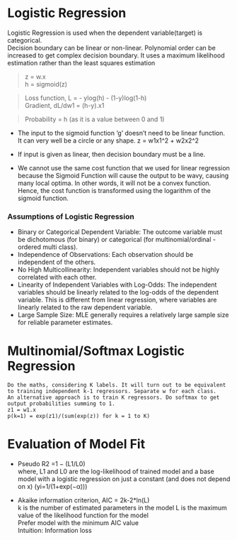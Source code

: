 # Logistic Regression
Logistic Regression is used when the dependent variable(target) is categorical.  
Decision boundary can be linear or non-linear. Polynomial order can be increased to get complex decision boundary.
It uses a maximum likelihood estimation rather than the least squares estimation  

> z = w.x  
> h = sigmoid(z) 

> Loss function, L = - ylog(h) - (1-y)log(1-h)  
> Gradient, dL/dw1 = (h-y).x1

> Probability = h (as it is a value between 0 and 1)

* The input to the sigmoid function ‘g’ doesn’t need to be linear function. It can very well be a circle or any shape. z = w1x1^2 + w2x2^2

* If input is given as linear, then decision boundary must be a line.

* We cannot use the same cost function that we used for linear regression because the Sigmoid Function will cause the output to be wavy, causing many local optima. 
  In other words, it will not be a convex function. Hence, the cost function is transformed using the logarithm of the sigmoid function.

### Assumptions of Logistic Regression
* Binary or Categorical Dependent Variable: The outcome variable must be dichotomous (for binary) or categorical (for multinomial/ordinal - ordered multi class).
* Independence of Observations: Each observation should be independent of the others.
* No High Multicollinearity: Independent variables should not be highly correlated with each other.
* Linearity of Independent Variables with Log-Odds: The independent variables should be linearly related to the log-odds of the dependent variable. This is different from linear regression, where variables are linearly related to the raw dependent variable.
* Large Sample Size: MLE generally requires a relatively large sample size for reliable parameter estimates.

# Multinomial/Softmax Logistic Regression
```
Do the maths, considering K labels. It will turn out to be equivalent to training independent k-1 regressors. Separate w for each class.
An alternative approach is to train K regressors. Do softmax to get output probabilities summing to 1.
z1 = w1.x
p(k=1) = exp(z1)/(sum(exp(z)) for k = 1 to K)
```

# Evaluation of Model Fit
* Pseudo R2 =1 − (L1/L0)  
where, L1 and L0 are the log-likelihood of trained model and a base model with a logistic regression on just a constant (and does not depend on x) (yi=1/(1+exp(−α)))

* Akaike information criterion, AIC = 2k-2*ln(L)  
k is the number of estimated parameters in the model
L is the maximum value of the likelihood function for the model  
Prefer model with the minimum AIC value  
Intuition: Information loss  

